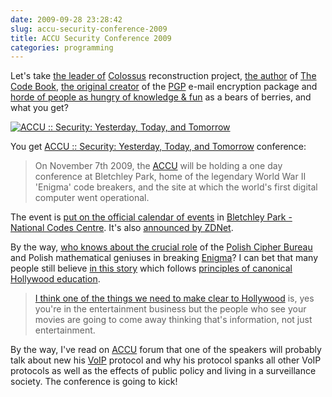 ```yaml
---
date: 2009-09-28 23:28:42
slug: accu-security-conference-2009
title: ACCU Security Conference 2009
categories: programming
---
```


Let's take [the leader of](http://www.codesandciphers.org.uk/) [Colossus](http://en.wikipedia.org/wiki/Colossus_computer) reconstruction project, [the author](http://www.simonsingh.net/) of [The Code Book](http://en.wikipedia.org/wiki/The_Code_Book), [the original creator](http://www.philzimmermann.com/EN/background/index.html) of the [PGP](http://en.wikipedia.org/wiki/Pretty_Good_Privacy) e-mail encryption package and [horde of people as hungry of knowledge & fun](http://accu.org) as a bears of berries, and what you get?



[![ACCU :: Security: Yesterday, Today, and Tomorrow](http://accu.org/content/images/conferences/2009security/accu2009securityweb.png)](http://accu.org/index.php/conferences/accu_conference_2009_security)



You get [ACCU :: Security: Yesterday, Today, and Tomorrow](http://accu.org/index.php/conferences/accu_conference_2009_security) conference:




> On November 7th 2009, the [ACCU](http://accu.org) will be holding a one day conference at Bletchley Park, home of the legendary World War II 'Enigma' code breakers, and the site at which the world's first digital computer went operational.





The event is [put on the official calendar of events](http://www.bletchleypark.org.uk/calendar/event_detail.rhtm?cat=special&recID=588375) in [Bletchley Park - National Codes Centre](http://www.bletchleypark.org.uk/). It's also [announced by ZDNet](http://www.zdnet.co.uk/trackback/0,1000001387,10014012o-2000331828b,00.htm).





By the way, [who knows about the crucial role](http://news.bbc.co.uk/1/hi/world/europe/8158782.stm) of the [Polish Cipher Bureau](http://en.wikipedia.org/wiki/Biuro_Szyfr%C3%B3w) and Polish mathematical geniuses in breaking [Enigma](http://en.wikipedia.org/wiki/Enigma_machine)? I can bet that many people still believe [in this story](http://en.wikipedia.org/wiki/U-571_(film)) which follows [principles of canonical Hollywood education](http://www.youtube.com/watch?v=WALIARHHLII).





> [I think one of the things we need to make clear to Hollywood](http://www.channel4.com/history/microsites/H/history/e-h/film-u571.html) is, yes you're in the entertainment business but the people who see your movies are going to come away thinking that's information, not just entertainment.





By the way, I've read on [ACCU](http://accu.org) forum that one of the speakers will probably talk about new his [VoIP](http://en.wikipedia.org/wiki/Voice_over_Internet_Protocol) protocol and why his protocol spanks all other VoIP protocols as well as the effects of public policy and living in a surveillance society. The conference is going to kick!
